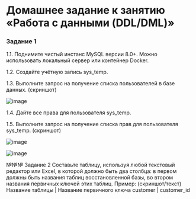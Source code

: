 # Домашнее задание к занятию «Работа с данными (DDL/DML)»

### Задание 1

1.1. Поднимите чистый инстанс MySQL версии 8.0+. Можно использовать локальный сервер или контейнер Docker.

1.2. Создайте учётную запись sys_temp.

1.3. Выполните запрос на получение списка пользователей в базе данных. (скриншот)

![image](https://github.com/ZelinskiyAN/test-zabbix/assets/149052655/1f51208b-10fc-422f-b426-f651ca4cbb2f)

1.4. Дайте все права для пользователя sys_temp.

1.5. Выполните запрос на получение списка прав для пользователя sys_temp. (скриншот)

![image](https://github.com/ZelinskiyAN/test-zabbix/assets/149052655/222a0398-b307-44e8-963e-8f7f1b7057d9)

![image](https://github.com/ZelinskiyAN/test-zabbix/assets/149052655/b6317d2e-7a09-4367-8c9b-ac3287de7281)

№№№ Задание 2
Составьте таблицу, используя любой текстовый редактор или Excel, в которой должно быть два столбца: в первом должны быть названия таблиц восстановленной базы, во втором названия первичных ключей этих таблиц. Пример: (скриншот/текст)
Название таблицы | Название первичного ключа
customer         | customer_id
